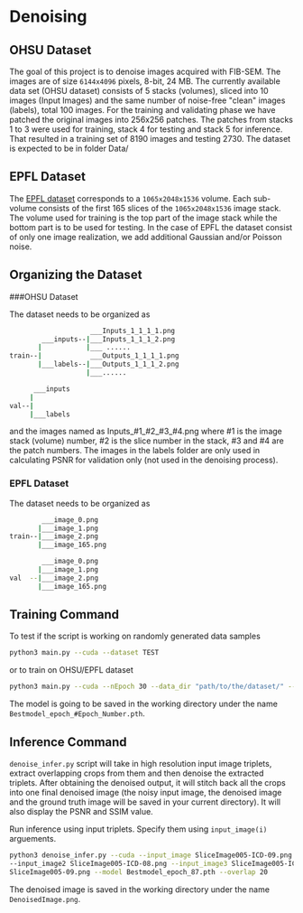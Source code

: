 # Denoising

## OHSU Dataset

The goal of this project is to denoise images acquired with FIB-SEM.
The images are of size `6144x4096` pixels, 8-bit, 24 MB.
The currently available data set (OHSU dataset) consists of 5 stacks (volumes), sliced into 10 images (Input Images) and the same number of noise-free
"clean" images (labels), total 100 images.
For the training and validating phase we have patched the original images into 256x256 patches. The patches from stacks 1 to 3 were used for training, stack 4 for testing and stack 5 for inference.
That resulted in a training set of 8190 images and  testing 2730.
The dataset is expected to be in folder Data/


## EPFL Dataset

The [EPFL dataset](https://www.epfl.ch/labs/cvlab/data/data-em/) corresponds to a `1065x2048x1536` volume.
Each sub-volume consists of the first 165 slices of the `1065x2048x1536` image stack.
The volume used for training is the top part of the image stack while the bottom part is to be used for testing.
In the case of EPFL the dataset consist of only one image realization,
we add additional Gaussian and/or Poisson noise.

## Organizing the Dataset

###OHSU Dataset

The dataset needs to be organized as
```sh
                    ___Inputs_1_1_1_1.png
        ___inputs--|___Inputs_1_1_1_2.png
       |           |___ ......
train--|            ___Outputs_1_1_1_1.png
       |___labels--|___Outputs_1_1_1_2.png
                   |___......

      ___inputs
     |
val--|
     |___labels
```
and the images named as Inputs_#1_#2_#3_#4.png
where #1 is the image stack  (volume) number, #2 is the slice number in the
stack, #3 and #4 are the patch numbers. The images in the labels folder are only used
in calculating PSNR for validation only (not used in the denoising process).

### EPFL Dataset

The dataset needs to be organized as
```sh
        ___image_0.png
       |___image_1.png
train--|___image_2.png
       |___image_165.png

        ___image_0.png
       |___image_1.png
val  --|___image_2.png
       |___image_165.png

```

## Training Command

To test if the script is working on randomly generated data samples
```sh
python3 main.py --cuda --dataset TEST
```
or to train on OHSU/EPFL dataset
```sh
python3 main.py --cuda --nEpoch 30 --data_dir "path/to/the/dataset/" --dataset <OHSU/EPFL>
```
The model is going to be saved in the working directory under the name
`Bestmodel_epoch_#Epoch_Number.pth`.


## Inference Command

`denoise_infer.py` script will take in high resolution input image triplets, extract overlapping
crops from them and then denoise the extracted triplets. After obtaining the denoised output,
it will stitch back all the crops into one final denoised image (the noisy input image, the
denoised image and the ground truth image will be saved in your current directory).
It will also display the PSNR and SSIM value.

Run inference using input triplets. Specify them using `input_image(i)` arguements.
```sh
python3 denoise_infer.py --cuda --input_image SliceImage005-ICD-09.png
--input_image2 SliceImage005-ICD-08.png --input_image3 SliceImage005-ICD-10.png --target_image
SliceImage005-09.png --model Bestmodel_epoch_87.pth --overlap 20
```

The denoised image is saved in the working directory under the name
`DenoisedImage.png`.
